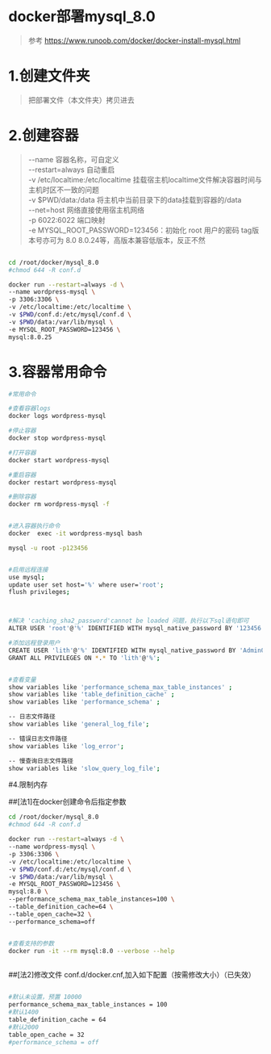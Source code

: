 # docker部署mysql_8.0
> 参考 https://www.runoob.com/docker/docker-install-mysql.html


# 1.创建文件夹
> 把部署文件（本文件夹）拷贝进去


# 2.创建容器
> --name 容器名称，可自定义  
> --restart=always 自动重启  
> -v /etc/localtime:/etc/localtime 挂载宿主机localtime文件解决容器时间与主机时区不一致的问题  
> -v $PWD/data:/data 将主机中当前目录下的data挂载到容器的/data  
> --net=host 网络直接使用宿主机网络  
> -p 6022:6022 端口映射  
> -e MYSQL_ROOT_PASSWORD=123456：初始化 root 用户的密码
> tag版本号亦可为 8.0  8.0.24等，高版本兼容低版本，反正不然

``` bash

cd /root/docker/mysql_8.0
#chmod 644 -R conf.d

docker run --restart=always -d \
--name wordpress-mysql \
-p 3306:3306 \
-v /etc/localtime:/etc/localtime \
-v $PWD/conf.d:/etc/mysql/conf.d \
-v $PWD/data:/var/lib/mysql \
-e MYSQL_ROOT_PASSWORD=123456 \
mysql:8.0.25


```


# 3.容器常用命令

``` bash
#常用命令

#查看容器logs
docker logs wordpress-mysql

#停止容器
docker stop wordpress-mysql

#打开容器
docker start wordpress-mysql

#重启容器
docker restart wordpress-mysql

#删除容器
docker rm wordpress-mysql -f


#进入容器执行命令
docker  exec -it wordpress-mysql bash

mysql -u root -p123456


#启用远程连接
use mysql;
update user set host='%' where user='root';
flush privileges;



#解决 'caching_sha2_password'cannot be loaded 问题，执行以下sql语句即可
ALTER USER 'root'@'%' IDENTIFIED WITH mysql_native_password BY '123456'

#添加远程登录用户
CREATE USER 'lith'@'%' IDENTIFIED WITH mysql_native_password BY 'Admin0123';
GRANT ALL PRIVILEGES ON *.* TO 'lith'@'%';


#查看变量
show variables like 'performance_schema_max_table_instances' ;
show variables like 'table_definition_cache' ;
show variables like 'performance_schema' ;

-- 日志文件路径
show variables like 'general_log_file';

-- 错误日志文件路径
show variables like 'log_error';

-- 慢查询日志文件路径
show variables like 'slow_query_log_file';

```




 
#4.限制内存

##[法1]在docker创建命令后指定参数

``` bash
cd /root/docker/mysql_8.0
#chmod 644 -R conf.d

docker run --restart=always -d \
--name wordpress-mysql \
-p 3306:3306 \
-v /etc/localtime:/etc/localtime \
-v $PWD/conf.d:/etc/mysql/conf.d \
-v $PWD/data:/var/lib/mysql \
-e MYSQL_ROOT_PASSWORD=123456 \
mysql:8.0 \
--performance_schema_max_table_instances=100 \
--table_definition_cache=64 \
--table_open_cache=32 \
--performance_schema=off


#查看支持的参数
docker run -it --rm mysql:8.0 --verbose --help
 
```



##[法2]修改文件 conf.d/docker.cnf,加入如下配置（按需修改大小）（已失效）
``` bash

#默认未设置，预置 10000 
performance_schema_max_table_instances = 100
#默认1400
table_definition_cache = 64
#默认2000
table_open_cache = 32
#performance_schema = off

 
```
